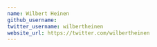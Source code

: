 ```yaml
---
name: Wilbert Heinen
github_username:
twitter_username: wilbertheinen
website_url: https://twitter.com/wilbertheinen
---
```

